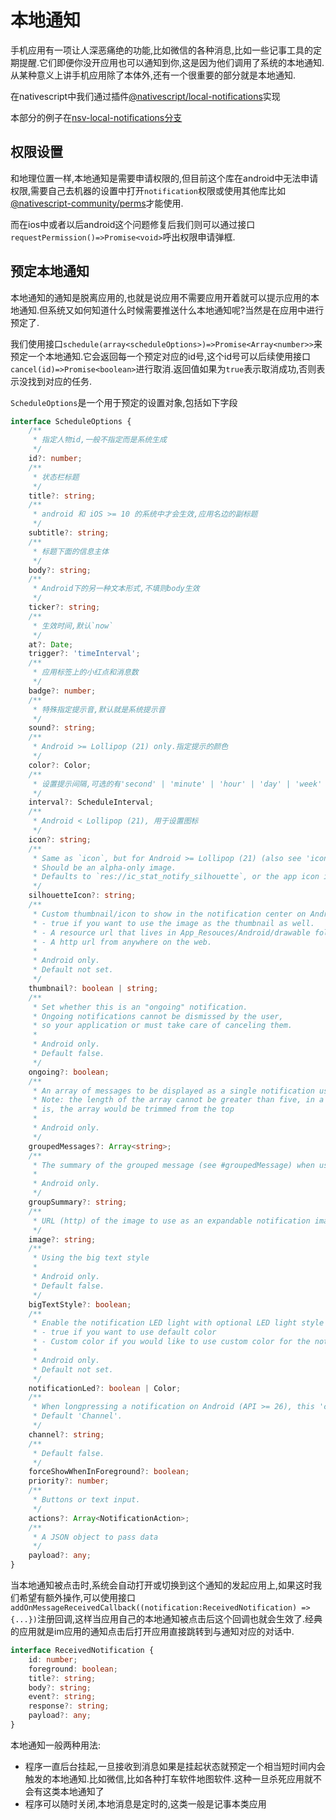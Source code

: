 # 本地通知

手机应用有一项让人深恶痛绝的功能,比如微信的各种消息,比如一些记事工具的定期提醒.它们即便你没开应用也可以通知到你,这是因为他们调用了系统的本地通知.从某种意义上讲手机应用除了本体外,还有一个很重要的部分就是本地通知.

在nativescript中我们通过插件[@nativescript/local-notifications](https://docs.nativescript.org/plugins/local-notifications)实现

本部分的例子在[nsv-local-notifications分支](https://github.com/hsz1273327/TutorialForFront-EndWeb/tree/nsv-local-notifications)

## 权限设置

和地理位置一样,本地通知是需要申请权限的,但目前这个库在android中无法申请权限,需要自己去机器的设置中打开`notification`权限或使用其他库比如[@nativescript-community/perms](https://github.com/nativescript-community/perms)才能使用.

而在ios中或者以后android这个问题修复后我们则可以通过接口`requestPermission()=>Promise<void>`呼出权限申请弹框.

## 预定本地通知

本地通知的通知是脱离应用的,也就是说应用不需要应用开着就可以提示应用的本地通知.但系统又如何知道什么时候需要推送什么本地通知呢?当然是在应用中进行预定了.

我们使用接口`schedule(array<scheduleOptions>)=>Promise<Array<number>>`来预定一个本地通知.它会返回每一个预定对应的id号,这个id号可以后续使用接口`cancel(id)=>Promise<boolean>`进行取消.返回值如果为`true`表示取消成功,否则表示没找到对应的任务.

`ScheduleOptions`是一个用于预定的设置对象,包括如下字段

```ts
interface ScheduleOptions {
    /**
     * 指定人物id,一般不指定而是系统生成
     */
    id?: number;
    /**
     * 状态栏标题
     */
    title?: string;
    /**
     * android 和 iOS >= 10 的系统中才会生效,应用名边的副标题
     */
    subtitle?: string;
    /**
     * 标题下面的信息主体
     */
    body?: string;
    /**
     * Android下的另一种文本形式,不填则body生效 
     */
    ticker?: string;
    /**
     * 生效时间,默认`now`
     */
    at?: Date;
    trigger?: 'timeInterval';
    /**
     * 应用标签上的小红点和消息数
     */
    badge?: number;
    /**
     * 特殊指定提示音,默认就是系统提示音
     */
    sound?: string;
    /**
     * Android >= Lollipop (21) only.指定提示的颜色
     */
    color?: Color;
    /**
     * 设置提示间隔,可选的有'second' | 'minute' | 'hour' | 'day' | 'week' | 'month' | 'quarter' | 'year' | number;number表示间隔的天数,通常和`at`二选一
     */
    interval?: ScheduleInterval;
    /**
     * Android < Lollipop (21), 用于设置图标
     */
    icon?: string;
    /**
     * Same as `icon`, but for Android >= Lollipop (21) (also see 'icon').
     * Should be an alpha-only image.
     * Defaults to `res://ic_stat_notify_silhouette`, or the app icon if not present.
     */
    silhouetteIcon?: string;
    /**
     * Custom thumbnail/icon to show in the notification center on Android, this can be:
     * - true if you want to use the image as the thumbnail as well.
     * - A resource url that lives in App_Resouces/Android/drawable folders. E.g.: 'res://filename.png'.
     * - A http url from anywhere on the web.
     *
     * Android only.
     * Default not set.
     */
    thumbnail?: boolean | string;
    /**
     * Set whether this is an "ongoing" notification.
     * Ongoing notifications cannot be dismissed by the user,
     * so your application or must take care of canceling them.
     *
     * Android only.
     * Default false.
     */
    ongoing?: boolean;
    /**
     * An array of messages to be displayed as a single notification using the inbox style
     * Note: the length of the array cannot be greater than five, in a situation where it
     * is, the array would be trimmed from the top
     *
     * Android only.
     */
    groupedMessages?: Array<string>;
    /**
     * The summary of the grouped message (see #groupedMessage) when using the inbox style
     *
     * Android only.
     */
    groupSummary?: string;
    /**
     * URL (http) of the image to use as an expandable notification image.
     */
    image?: string;
    /**
     * Using the big text style
     *
     * Android only.
     * Default false.
     */
    bigTextStyle?: boolean;
    /**
     * Enable the notification LED light with optional LED light style settings
     * - true if you want to use default color
     * - Custom color if you would like to use custom color for the notification LED light.
     *
     * Android only.
     * Default not set.
     */
    notificationLed?: boolean | Color;
    /**
     * When longpressing a notification on Android (API >= 26), this 'channel' name is revealed.
     * Default 'Channel'.
     */
    channel?: string;
    /**
     * Default false.
     */
    forceShowWhenInForeground?: boolean;
    priority?: number;
    /**
     * Buttons or text input.
     */
    actions?: Array<NotificationAction>;
    /**
     * A JSON object to pass data
     */
    payload?: any;
}
```

当本地通知被点击时,系统会自动打开或切换到这个通知的发起应用上,如果这时我们希望有额外操作,可以使用接口`addOnMessageReceivedCallback((notification:ReceivedNotification) => {...})`注册回调,这样当应用自己的本地通知被点击后这个回调也就会生效了.经典的应用就是im应用的通知点击后打开应用直接跳转到与通知对应的对话中.

```ts
interface ReceivedNotification {
    id: number;
    foreground: boolean;
    title?: string;
    body?: string;
    event?: string;
    response?: string;
    payload?: any;
}
```

本地通知一般两种用法:

+ 程序一直后台挂起,一旦接收到消息如果是挂起状态就预定一个相当短时间内会触发的本地通知.比如微信,比如各种打车软件地图软件.这种一旦杀死应用就不会有这类本地通知了
+ 程序可以随时关闭,本地消息是定时的,这类一般是记事本类应用